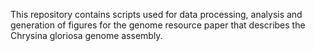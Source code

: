 This repository contains scripts used for data processing, analysis and generation of figures for the genome resource paper that describes the Chrysina gloriosa genome assembly.

